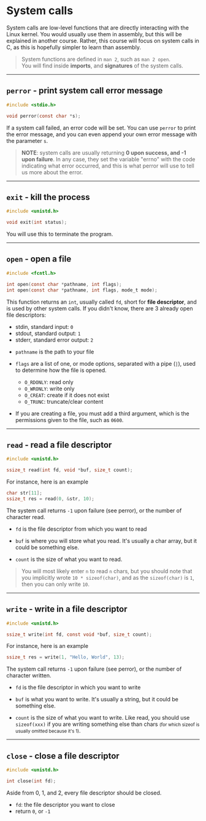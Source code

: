 # System calls

System calls are low-level functions that are directly interacting with the Linux kernel. You would usually use them in assembly, but this will be explained in another course. Rather, this course will focus on system calls in C, as this is hopefully simpler to learn than assembly.

> System functions are defined in `man 2`, such as `man 2 open`.<br>
> You will find inside **imports**, and **signatures** of the system calls.

<hr class="sl">

## `perror` - print system call error message

<div class="row row-cols-md-2"><div>

```c
#include <stdio.h>

void perror(const char *s);
```
</div><div class="align-self-center">

If a system call failed, an error code will be set. You can use `perror` to print the error message, and you can even append your own error message with the parameter `s`.
</div></div>

> **NOTE**: system calls are usually returning **0 upon success, and -1 upon failure**. In any case, they set the variable "errno" with the code indicating what error occurred, and this is what perror will use to tell us more about the error.

<hr class="sr">

## `exit` - kill the process

<div class="row row-cols-md-2"><div>

```c
#include <unistd.h>

void exit(int status);
```
</div><div class="align-self-center">

You will use this to terminate the program.
</div></div>

<hr class="sl">

## `open` - open a file

<div class="row row-cols-md-2"><div>

```c
#include <fcntl.h>

int open(const char *pathname, int flags);
int open(const char *pathname, int flags, mode_t mode);
```

This function returns an `int`, usually called `fd`, short for **file descriptor**, and is used by other system calls. If you didn't know, there are 3 already open file descriptors: 

* stdin, standard input: `0`
* stdout, standard output: `1`
* stderr, standard error output: `2`
</div><div class="align-self-center">

* `pathname` is the path to your file

* `flags` are a list of one, or mode options, separated with a pipe (`|`), used to determine how the file is opened.
  * `O_RDONLY`: read only
  * `O_WRONLY`: write only
  * `O_CREAT`: create if it does not exist
  * `O_TRUNC`: truncate/clear content

* If you are creating a file, you must add a third argument, which is the permissions given to the file, such as `0600`.
</div></div>

<hr class="sr">

## `read` - read a file descriptor

<div class="row row-cols-md-2"><div>

```c
#include <unistd.h>

ssize_t read(int fd, void *buf, size_t count);
```

For instance, here is an example

```c
char str[11];
ssize_t res = read(0, &str, 10);
```

The system call returns `-1` upon failure (see perror), or the number of character read.
</div><div class="align-self-center">

* `fd` is the file descriptor from which you want to read

* `buf` is where you will store what you read. It's usually a char array, but it could be something else.

* `count` is the size of what you want to read.

> You will most likely enter `n` to read `n` chars, but you should note that you implicitly wrote `10 * sizeof(char)`, and as the `sizeof(char)` is `1`, then you can only write `10`.
</div></div>

<hr class="sl">

## `write` - write in a file descriptor

<div class="row row-cols-md-2"><div>

```c
#include <unistd.h>

ssize_t write(int fd, const void *buf, size_t count);
```

For instance, here is an example

```c
ssize_t res = write(1, "Hello, World", 13);
```

The system call returns `-1` upon failure (see perror), or the number of character written.
</div><div class="align-self-center">

* `fd` is the file descriptor in which you want to write

* `buf` is what you want to write. It's usually a string, but it could be something else.

* `count` is the size of what you want to write. Like read, you should use `sizeof(xxx)` if you are writing something else than chars <small>(for which sizeof is usually omitted because it's 1)</small>.
</div></div>

<hr class="sr">

## `close` - close a file descriptor

<div class="row row-cols-md-2"><div>

```c
#include <unistd.h>

int close(int fd);
```
</div><div class="align-self-center">

Aside from 0, 1, and 2, every file descriptor should be closed. 

* `fd`: the file descriptor you want to close
* return `0`, or `-1`
</div></div>